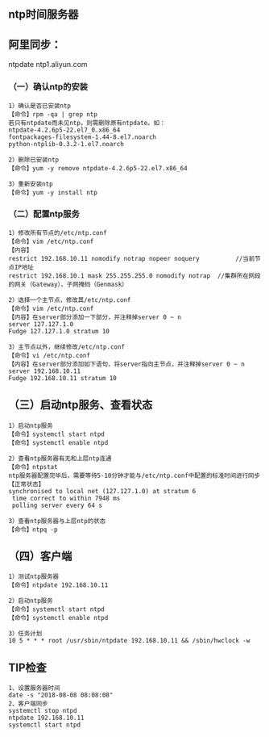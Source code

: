 ## ntp时间服务器

## 阿里同步：
ntpdate ntp1.aliyun.com

### （一）确认ntp的安装
    1）确认是否已安装ntp
    【命令】rpm -qa | grep ntp
    若只有ntpdate而未见ntp，则需删除原有ntpdate。如：
    ntpdate-4.2.6p5-22.el7_0.x86_64
    fontpackages-filesystem-1.44-8.el7.noarch
    python-ntplib-0.3.2-1.el7.noarch
    
    2）删除已安装ntp
    【命令】yum -y remove ntpdate-4.2.6p5-22.el7.x86_64
    
    3）重新安装ntp
    【命令】yum -y install ntp
    
### （二）配置ntp服务

    1）修改所有节点的/etc/ntp.conf
    【命令】vim /etc/ntp.conf
    【内容】
    restrict 192.168.10.11 nomodify notrap nopeer noquery          //当前节点IP地址
    restrict 192.168.10.1 mask 255.255.255.0 nomodify notrap  //集群所在网段的网关（Gateway），子网掩码（Genmask）
    
    2）选择一个主节点，修改其/etc/ntp.conf
    【命令】vim /etc/ntp.conf
    【内容】在server部分添加一下部分，并注释掉server 0 ~ n
    server 127.127.1.0
    Fudge 127.127.1.0 stratum 10
    
    3）主节点以外，继续修改/etc/ntp.conf
    【命令】vi /etc/ntp.conf
    【内容】在server部分添加如下语句，将server指向主节点，并注释掉server 0 ~ n
    server 192.168.10.11
    Fudge 192.168.10.11 stratum 10
    
## （三）启动ntp服务、查看状态

    1）启动ntp服务
    【命令】systemctl start ntpd
    【命令】systemctl enable ntpd
    
    2）查看ntp服务器有无和上层ntp连通
    【命令】ntpstat
    ntp服务器配置完毕后，需要等待5-10分钟才能与/etc/ntp.conf中配置的标准时间进行同步
    【正常状态】
    synchronised to local net (127.127.1.0) at stratum 6
     time correct to within 7948 ms
     polling server every 64 s
     
    3）查看ntp服务器与上层ntp的状态
    【命令】ntpq -p
    
## （四）客户端

    1）测试ntp服务器
    【命令】ntpdate 192.168.10.11
    
    2）启动ntp服务
    【命令】systemctl start ntpd
    【命令】systemctl enable ntpd
    
    3）任务计划
    10 5 * * * root /usr/sbin/ntpdate 192.168.10.11 && /sbin/hwclock -w
    
## TIP检查

    1、设置服务器时间
    date -s "2018-08-08 08:08:08"
    2、客户端同步
    systemctl stop ntpd
    ntpdate 192.168.10.11
    systemctl start ntpd
    
    


    